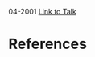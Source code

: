 

04-2001
[Link to Talk](https://www.churchofjesuschrist.org/study/general-conference/2001/04/priesthood-session?lang=eng)



# References
